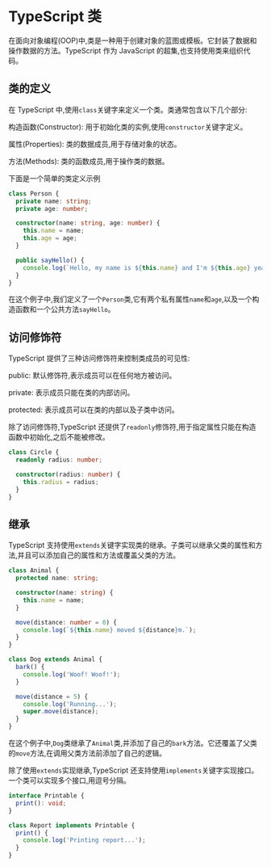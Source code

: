 # TypeScript 类

在面向对象编程(OOP)中,类是一种用于创建对象的蓝图或模板。它封装了数据和操作数据的方法。TypeScript 作为 JavaScript 的超集,也支持使用类来组织代码。

## 类的定义

在 TypeScript 中,使用`class`关键字来定义一个类。类通常包含以下几个部分:

构造函数(Constructor): 用于初始化类的实例,使用`constructor`关键字定义。

属性(Properties): 类的数据成员,用于存储对象的状态。

方法(Methods): 类的函数成员,用于操作类的数据。

下面是一个简单的类定义示例

```typescript
class Person {
  private name: string;
  private age: number;

  constructor(name: string, age: number) {
    this.name = name;
    this.age = age;
  }

  public sayHello() {
    console.log(`Hello, my name is ${this.name} and I'm ${this.age} years old.`);
  }
}
```

在这个例子中,我们定义了一个`Person`类,它有两个私有属性`name`和`age`,以及一个构造函数和一个公共方法`sayHello`。

## 访问修饰符

TypeScript 提供了三种访问修饰符来控制类成员的可见性:

public: 默认修饰符,表示成员可以在任何地方被访问。

private: 表示成员只能在类的内部访问。

protected: 表示成员可以在类的内部以及子类中访问。

除了访问修饰符,TypeScript 还提供了`readonly`修饰符,用于指定属性只能在构造函数中初始化,之后不能被修改。

```typescript
class Circle {
  readonly radius: number;

  constructor(radius: number) {
    this.radius = radius;
  }
}
```

## 继承

TypeScript 支持使用`extends`关键字实现类的继承。子类可以继承父类的属性和方法,并且可以添加自己的属性和方法或覆盖父类的方法。

```typescript
class Animal {
  protected name: string;

  constructor(name: string) {
    this.name = name;
  }

  move(distance: number = 0) {
    console.log(`${this.name} moved ${distance}m.`);
  }
}

class Dog extends Animal {
  bark() {
    console.log('Woof! Woof!');
  }

  move(distance = 5) {
    console.log('Running...');
    super.move(distance);
  }
}
```

在这个例子中,`Dog`类继承了`Animal`类,并添加了自己的`bark`方法。它还覆盖了父类的`move`方法,在调用父类方法前添加了自己的逻辑。

除了使用`extends`实现继承,TypeScript 还支持使用`implements`关键字实现接口。一个类可以实现多个接口,用逗号分隔。

```typescript
interface Printable {
  print(): void;
}

class Report implements Printable {
  print() {
    console.log('Printing report...');
  }
}
```
